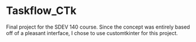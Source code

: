 # Taskflow_CTk
Final project for the SDEV 140 course. Since the concept was entirely based off of a pleasant interface, I chose to use customtkinter for this project.
